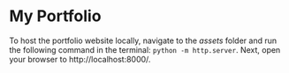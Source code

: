 # My Portfolio

To host the portfolio website locally, navigate to the *assets* folder and run the following command in the terminal: `python -m http.server`. Next, open your browser to http://localhost:8000/.